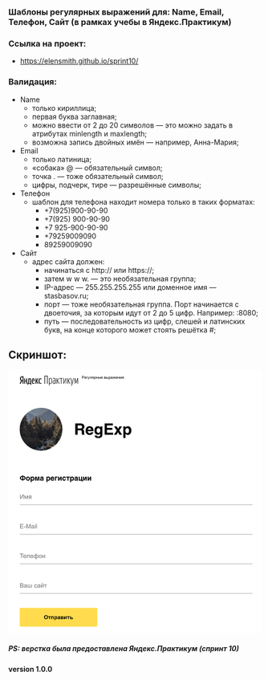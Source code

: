 ### Шаблоны регулярных выражений для: Name, Email, Телефон, Сайт (в рамках учебы в Яндекс.Практикум)

### Ссылка на проект:
- https://elensmith.github.io/sprint10/

### Валидация:

- Name
  - только кириллица;
  - первая буква заглавная;
  - можно ввести от 2 до 20 символов — это можно задать в атрибутах minlength и maxlength;
  - возможна запись двойных имён — например, Анна-Мария;
- Email
  - только латиница;
  - «собака» @ — обязательный символ;
  - точка . — тоже обязательный символ;
  - цифры, подчерк, тире — разрешённые символы;
- Телефон
  - шаблон для телефона находит номера только в таких форматах:
    - +7(925)900-90-90
    - +7(925) 900-90-90
    - +7 925-900-90-90
    - +79259009090
    - 89259009090 
- Сайт
  - адрес сайта должен:
    - начинаться с http:// или https://;
    - затем w w w. — это необязательная группа;
    - IP-адрес — 255.255.255.255 или доменное имя — stasbasov.ru;
    - порт — тоже необязательная группа. Порт начинается с двоеточия, за которым идут от 2 до 5 цифр. Например: :8080;
    - путь — последовательность из цифр, слешей и латинских букв, на конце которого может стоять решётка #;

## Скриншот: 

![скриншот страницы с полями ввода данных](https://github.com/Elensmith/sprint10/blob/master/show-page.png)

##### PS: верстка была предоставлена Яндекс.Практикум (спринт 10)

#### version 1.0.0